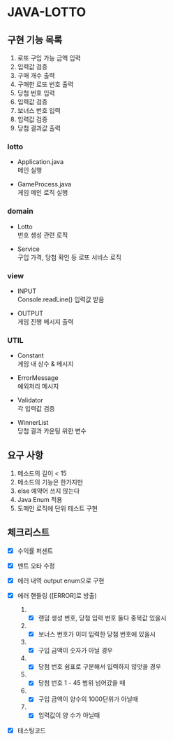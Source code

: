 # JAVA-LOTTO

## 구현 기능 목록
1. 로또 구입 가능 금액 입력
2. 입력값 검증
3. 구매 개수 출력
4. 구매한 로또 번호 출력
5. 당첨 번호 입력
6. 입력값 검증
7. 보너스 번호 입력
8. 입력값 검증
9. 당첨 결과값 출력

### lotto
- Application.java   
    메인 실행


- GameProcess.java  
    게임 메인 로직 실행

### domain
- Lotto    
번호 생성 관련 로직


- Service   
구입 가격, 당첨 확인 등 로또 서비스 로직

### view
- INPUT   
Console.readLine() 입력값 받음


- OUTPUT   
게임 진행 메시지 출력

### UTIL
- Constant   
게임 내 상수 & 메시지


- ErrorMessage   
예외처리 메시지


- Validator   
각 입력값 검증


- WinnerList   
당첨 결과 카운팅 위한 변수

## 요구 사항
1. 메소드의 길이 < 15
2. 메소드의 기능은 한가지만
3. else 예약어 쓰지 않는다
4. Java Enum 적용
5. 도메인 로직에 단위 테스트 구현

## 체크리스트   
- [x] 수익률 퍼센트
- [x] 멘트 오타 수정   
- [x] 에러 내역 output enum으로 구현
- [x] 에러 핸들링 ([ERROR]로 방출)
    1. - [x] 랜덤 생성 번호, 당첨 입력 번호 둘다 중복값 있을시
    2. - [x] 보너스 번호가 이미 입력한 당첨 번호에 있을시
    3. - [x] 구입 금액이 숫자가 아닐 경우
    4. - [x] 당첨 번호 쉼표로 구분해서 입력하지 않앗을 경우
    5. - [x] 당첨 번호 1 - 45 범위 넘어갔을 때
    6. - [x] 구입 금액이 양수의 1000단위가 아닐때
    7. - [x] 입력값이 양 수가 아닐때 
- [x] 테스팅코드


